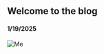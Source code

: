 ## Welcome to the blog

#### 1/19/2025

![Me](https://scontent-dfw5-2.xx.fbcdn.net/v/t1.15752-9/473008405_634856489075324_70983476635930531_n.jpg?stp=dst-jpg_s640x640_tt6&_nc_cat=107&ccb=1-7&_nc_sid=0024fc&_nc_ohc=5LepurOjwQ4Q7kNvgEOhyR-&_nc_zt=23&_nc_ht=scontent-dfw5-2.xx&oh=03_Q7cD1gHONAvcRmMKL4zRslwcJm9EDIPSJyLoeeBe_79YrJIqgA&oe=67B41441)
